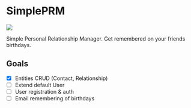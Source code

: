 # SimplePRM

![](https://img.shields.io/badge/Djago%20Rest%20Framework-092E20?style=for-the-badge&logo=django&logoColor=white)

Simple Personal Relationship Manager. Get remembered on your friends birthdays.

## Goals

- [X] Entities CRUD (Contact, Relationship)
- [ ] Extend default User
- [ ] User registration & auth
- [ ] Email remembering of birthdays